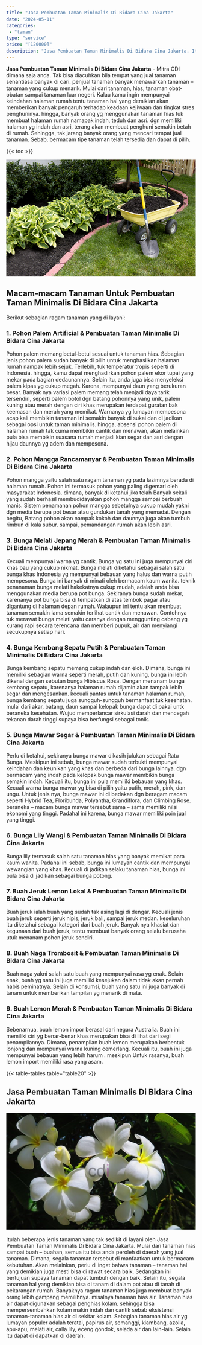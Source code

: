 ```yaml
---
title: "Jasa Pembuatan Taman Minimalis Di Bidara Cina Jakarta"
date: "2024-05-11"
categories:
 - "taman"
type: "service"
price: "[120000]"
description: "Jasa Pembuatan Taman Minimalis Di Bidara Cina Jakarta. Itulah beberapa jenis tanaman yang tak sedikit di layani oleh Jasa Pembuatan Taman Minimalis Di Bidara C..."
---
```


**Jasa Pembuatan Taman Minimalis Di Bidara Cina Jakarta** - Mitra CDI dimana saja anda. Tak bisa diacuhkan bila tempat yang jual tanaman senantiasa banyak di cari. penjual tanaman banyak menawarkan tanaman – tanaman yang cukup menarik. Mulai dari tanaman, hias, tanaman obat- obatan sampai tanaman luar negeri. Kalau kamu ingin mempunyai keindahan halaman rumah tentu tanaman hal yang demikian akan memberikan banyak pengaruh terhadap keadaan kejiwaan dan tingkat stres penghuninya. hingga, banyak orang yg menggunakan tanaman hias tuk membuat halaman rumah namapak indah, teduh dan asri. dgn memiliki halaman yg indah dan asri, terang akan membuat penghuni semakin betah di rumah. Sehingga, tak jarang banyak orang yang mencari tempat jual tanaman. Sebab, bermacam tipe tanaman telah tersedia dan dapat di pilih.

{{< toc >}}

![Jasa Pembuatan Taman Minimalis Di Bidara Cina Jakarta](/images/taman/taman650x400-2.png)

## Macam-macam Tanaman Untuk Pembuatan Taman Minimalis Di Bidara Cina Jakarta

Berikut sebagian ragam tanaman yang di layani:

### 1\. Pohon Palem Artificial & Pembuatan Taman Minimalis Di Bidara Cina Jakarta

Pohon palem memang betul-betul sesuai untuk tanaman hias. Sebagian jenis pohon palem sudah banyak di pilih untuk menghasilkan halaman rumah nampak lebih sejuk. Terlebih, tuk temperatur tropis seperti di Indonesia. hingga, kamu dapat menghadirkan pohon palem ekor tupai yang mekar pada bagian dedaunannya. Selain itu, anda juga bisa menyeleksi palem kipas yg cukup megah. Karena, mempunyai daun yang berukuran besar. Banyak nya variasi palem memang telah menjadi daya tarik tersendiri, seperti palem botol dgn batang pohonnya yang unik, palem kuning atau merah dengan ciri khas merupakan terdapat guratan bak keemasan dan merah yang memikat. Warnanya yg lumayan mempesona acap kali membikin tanaman ini semakin banyak di sukai dan di jadikan sebagai opsi untuk taman minimalis. hingga, absensi pohon palem di halaman rumah tak cuma membikin cantik dan menawan, akan melainkan pula bisa membikin suasana rumah menjadi kian segar dan asri dengan hijau daunnya yg adem dan mempesona.

### 2\. Pohon Mangga Rancamanyar & Pembuatan Taman Minimalis Di Bidara Cina Jakarta

Pohon mangga yaitu salah satu ragam tanaman yg pada lazimnya berada di halaman rumah. Pohon ini termasuk pohon yang paling digemari oleh masyarakat Indonesia. dimana, banyak di ketahui jika telah Banyak sekali yang sudah berhasil membudidayakan pohon mangga sampai berbuah manis. Sistem penamanan pohon mangga sebetulnya cukup mudah yakni dgn media berupa pot besar atau gundukan tanah yang memadai. Dengan begitu, Batang pohon akan nampak kokoh dan daunnya juga akan tumbuh rimbun di kala subur. sampai, pemandangan rumah akan lebih asri.

### 3\. Bunga Melati Jepang Merah & Pembuatan Taman Minimalis Di Bidara Cina Jakarta

Kecuali mempunyai warna yg cantik. Bunga yg satu ini juga mempunyai ciri khas bau yang cukup nikmat. Bunga melati diketahui sebagai salah satu bunga khas Indonesia yg mempunyai bebauan yang halus dan warna putih mempesona. Bunga ini banyak di minati oleh bermacam kaum wanita. teknik penanaman bunga melati hakekatnya cukup mudah, adalah anda bisa menggunakan media berupa pot bunga. Sekiranya bunga sudah mekar, karenanya pot bunga bisa di tempatkan di atas tembok pagar atau digantung di halaman depan rumah. Walaupun ini tentu akan membuat tanaman semakin lama semakin terlihat cantik dan menawan. Contohnya tuk merawat bunga melati yaitu caranya dengan menggunting cabang yg kurang rapi secara terencana dan memberi pupuk, air dan menyiangi secukupnya setiap hari.

### 4\. Bunga Kembang Sepatu Putih & Pembuatan Taman Minimalis Di Bidara Cina Jakarta

Bunga kembang sepatu memang cukup indah dan elok. Dimana, bunga ini memiliki sebagian warna seperti merah, putih dan kuning, bunga ini lebih dikenal dengan sebutan bunga Hibiscus Rosa. Dengan menanam bunga kembang sepatu, karenanya halaman rumah dijamin akan tampak lebih segar dan mengesankan. kecuali pantas untuk tanaman halaman rumah, bunga kembang sepatu juga sungguh-sungguh bermanfaat tuk kesehatan. mulai dari akar, batang, daun sampai kelopak bunga dapat di pakai untk beraneka kesehatan. Wujud memperlancar sirkulasi darah dan mencegah tekanan darah tinggi supaya bisa berfungsi sebagai tonik.

### 5\. Bunga Mawar Segar & Pembuatan Taman Minimalis Di Bidara Cina Jakarta

Perlu di ketahui, sekiranya bunga mawar dikasih julukan sebagai Ratu Bunga. Meskipun ini sebab, bunga mawar sudah terbukti mempunyai keindahan dan keunikan yang khas dan berbeda dari bunga lainnya. dgn bermacam yang indah pada kelopak bunga mawar membikin bunga semakin indah. Kecuali itu, bunga ini pula memiliki bebauan yang khas. Kecuali warna bunga mawar yg bisa di pilih yaitu putih, merah, pink, dan ungu. Untuk jenis nya, bunga mawar ini di bedakan dgn beragam macam seperti Hybrid Tea, Floribunda, Polyantha, Grandiflora, dan Climbing Rose. beraneka – macam bunga mawar tersebut sama – sama memiliki nilai ekonomi yang tinggi. Padahal ini karena, bunga mawar memiliki poin jual yang tinggi.

### 6\. Bunga Lily Wangi & Pembuatan Taman Minimalis Di Bidara Cina Jakarta

Bunga lily termasuk salah satu tanaman hias yang banyak memikat para kaum wanita. Padahal ini sebab, bunga ini lumayan cantik dan mempunyai wewangian yang khas. Kecuali di jadikan selaku tanaman hias, bunga ini pula bisa di jadikan sebagai bunga potong.

### 7\. Buah Jeruk Lemon Lokal & Pembuatan Taman Minimalis Di Bidara Cina Jakarta

Buah jeruk ialah buah yang sudah tak asing lagi di dengar. Kecuali jenis buah jeruk seperti jeruk nipis, jeruk bali, sampai jeruk medan. keseluruhan itu diketahui sebagai kategori dari buah jeruk. Banyak nya khasiat dan kegunaan dari buah jeruk, tentu membuat banyak orang selalu berusaha utuk menanam pohon jeruk sendiri.

### 8\. Buah Naga Trombosit & Pembuatan Taman Minimalis Di Bidara Cina Jakarta

Buah naga yakni salah satu buah yang mempunyai rasa yg enak. Selain enak, buah yg satu ini juga memiliki kesejukan dalam tidak akan pernah habis peminatnya. Selain di konsumsi, buah yang satu ini juga banyak di tanam untuk memberikan tampilan yg menarik di mata.

### 9\. Buah Lemon Merah & Pembuatan Taman Minimalis Di Bidara Cina Jakarta

Sebenarnua, buah lemon impor berasal dari negara Australia. Buah ini memiliki ciri yg benar-benar khas merupakan bisa di lihat dari segi penampilannya. Dimana, penampilan buah lemon merupakan berbentuk lonjong dan mempunyai warna kuning cemerlang. Kecuali itu, buah ini juga mempunyai bebauan yang lebih harum . meskipun Untuk rasanya, buah lemon import memiliki rasa yang asam.

{{< table-tables table="table20" >}}

## Jasa Pembuatan Taman Minimalis Di Bidara Cina Jakarta

![Jasa Pembuatan Taman Minimalis Di Bidara Cina Jakarta](/images/taman/taman650x400-19.jpg)

Itulah beberapa jenis tanaman yang tak sedikit di layani oleh Jasa Pembuatan Taman Minimalis Di Bidara Cina Jakarta. Mulai dari tanaman hias sampai buah – buahan, semua itu bisa anda peroleh di daerah yang jual tanaman. Dimana, segala tanaman tersebut di manfaatkan untuk bermacam kebutuhan. Akan melainkan, perlu di ingat bahwa tanaman – tanaman hal yang demikian juga mesti bisa di rawat secara baik. Sedangkan ini bertujuan supaya tanaman dapat tumbuh dengan baik. Selain itu, segala tanaman hal yang demikian bisa di tanam di dalam pot atau di tanah di pekarangan rumah. Banyaknya ragam tanaman hias juga membuat banyak orang lebih gampang memilihnya. misalnya tanaman hias air. Tanaman hias air dapat digunakan sebagai penghias kolam. sehingga bisa mempersembahkan kolam makin indah dan cantik sebab eksistensi tanaman-tanaman hias air di sekitar kolam. Sebagian tanaman hias air yg lumayan populer adalah teratai, papirus air, semanggi, kiambang, azolla, apu-apu, melati air, calla lily, eceng gondok, selada air dan lain-lain. Selain itu dapat di dapatkan di daerah.
